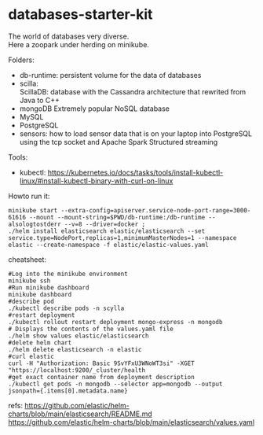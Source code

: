 # databases-starter-kit  
The world of databases very diverse.  
Here a zoopark under herding on minikube.  

Folders:  
- db-runtime: persistent volume for the data of databases  
- scilla:  
  ScillaDB: database with the Cassandra architecture that rewrited from Java to C++  
- mongoDB
  Extremely popular NoSQL database  
- MySQL  
- PostgreSQL  
- sensors: how to load sensor data that is on your laptop into PostgreSQL using the tcp socket and Apache Spark Structured streaming  

Tools:
- kubectl: https://kubernetes.io/docs/tasks/tools/install-kubectl-linux/#install-kubectl-binary-with-curl-on-linux  


Howto run it:  
```
minikube start --extra-config=apiserver.service-node-port-range=3000-61616 --mount --mount-string=$PWD/db-runtime:/db-runtime --alsologtostderr --v=8 --driver=docker ;  
./helm install elasticsearch elastic/elasticsearch --set service.type=NodePort,replicas=1,minimumMasterNodes=1 --namespace elastic --create-namespace -f elastic/elastic-values.yaml
```   

cheatsheet:  

```
#Log into the minikube environment  
minikube ssh  
#Run minikube dashboard
minikube dashboard
#describe pod  
./kubectl describe pods -n scylla  
#restart deployment
./kubectl rollout restart deployment mongo-express -n mongodb  
# Displays the contents of the values.yaml file  
./helm show values elastic/elasticsearch  
#delete helm chart
./helm delete elasticsearch -n elastic
#curl elastic
curl -H "Authorization: Basic 9SvYFxU3WNoWT3si" -XGET "https://localhost:9200/_cluster/health
#get exact container name from deployment description
./kubectl get pods -n mongodb --selector app=mongodb --output jsonpath={.items[0].metadata.name}
```
refs:
https://github.com/elastic/helm-charts/blob/main/elasticsearch/README.md
https://github.com/elastic/helm-charts/blob/main/elasticsearch/values.yaml


